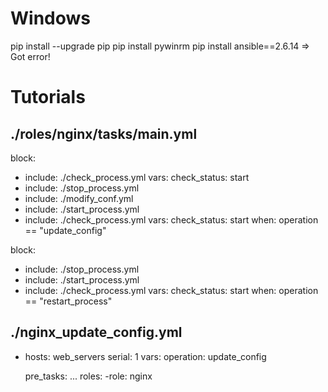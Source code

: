 
# Windows
pip install --upgrade pip
pip install pywinrm
pip install ansible==2.6.14
=> Got error!


# Tutorials

./roles/nginx/tasks/main.yml
---
block:
  - include: ./check_process.yml
    vars: check_status: start
  - include: ./stop_process.yml
  - include: ./modify_conf.yml
  - include: ./start_process.yml
  - include: ./check_process.yml
    vars: check_status: start
  when: operation == "update_config"

block:
  - include: ./stop_process.yml
  - include: ./start_process.yml
  - include: ./check_process.yml
    vars: check_status: start
  when: operation == "restart_process"

./nginx_update_config.yml
---
- hosts: web_servers
  serial: 1
  vars:
    operation: update_config
  
  pre_tasks:
  ...
  roles:
    -role: nginx
